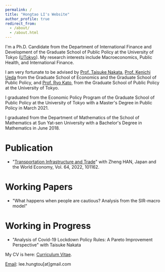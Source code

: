```yaml
---
permalink: /
title: "Hongtao LI's Website"
author_profile: true
redirect_from: 
  - /about/
  - /about.html
---
```


I'm a Ph.D. Candidate from the Department of International Finance and Development of the Graduate School of Public Policy at the University of Tokyo ([UTokyo](https://www.pp.u-tokyo.ac.jp/en/)). My research interests include Macroeconomics, Public Health, and International Finance.

I am very fortunate to be advised by [Prof. Taisuke Nakata](https://sites.google.com/site/taisukenakata/), [Prof. Kenichi Ueda](https://sites.google.com/view/kenichi-ueda/home?authuser=0) from the Graduate School of Economics and the Graduate School of Public Policy, and [Prof. Ryo Kato](https://www.pp.u-tokyo.ac.jp/en/faculty/kato-ryo-2/), from the Graduate School of Public Policy at the University of Tokyo.

I graduated from the Economic Policy Program of the Graduate School of Public Policy at the University of Tokyo with a Master's Degree in Public Policy in March 2021.

I graduated from the Department of Mathematics of the School of Mathematics at Sun Yat-sen University with a Bachelor's Degree in Mathematics in June 2018.

Publication
===
* "[Transportation Infrastructure and Trade](https://www.sciencedirect.com/science/article/pii/S0922142522000470)" with Zheng HAN, Japan and the World Economy, Vol. 64, 2022, 101162.

Working Papers
===
* "What happens when people are cautious? Analysis from the SIR-macro model"

Working in Progress
===
* "Analysis of Covid-19 Lockdown Policy Rules: A Pareto Improvement Perspective" with Taisuke Nakata

My CV is here: [Curriculum Vitae](../files/CV_Hongtao_LI_202410.pdf).

[Email](lee.hungtou@gmail.com): lee.hungtou[at]gmail.com  



